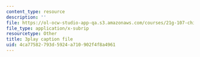 ```yaml
---
content_type: resource
description: ''
file: https://ol-ocw-studio-app-qa.s3.amazonaws.com/courses/21g-107-chinese-i-streamlined-fall-2014/4ca77582793d5924a710902f4f8a4961_805687.vtt
file_type: application/x-subrip
resourcetype: Other
title: 3play caption file
uid: 4ca77582-793d-5924-a710-902f4f8a4961
---
```

